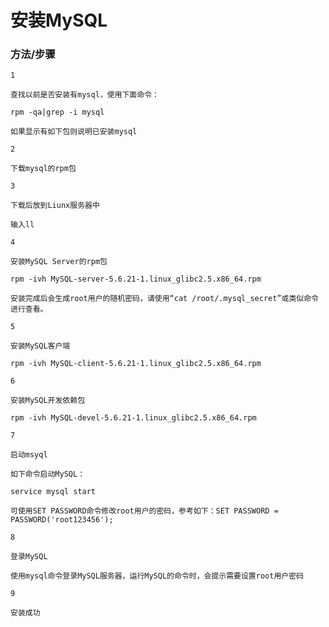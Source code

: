 # 安装MySQL

### 方法/步骤
 

    1

    查找以前是否安装有mysql，使用下面命令：

    rpm -qa|grep -i mysql

    如果显示有如下包则说明已安装mysql
    
    2

    下载mysql的rpm包

    3

    下载后放到Liunx服务器中
    
    输入ll
    
    4

    安装MySQL Server的rpm包

    rpm -ivh MySQL-server-5.6.21-1.linux_glibc2.5.x86_64.rpm

    安装完成后会生成root用户的随机密码，请使用“cat /root/.mysql_secret”或类似命令进行查看。

    5
    
    安装MySQL客户端

    rpm -ivh MySQL-client-5.6.21-1.linux_glibc2.5.x86_64.rpm

    6
    
    安装MySQL开发依赖包

    rpm -ivh MySQL-devel-5.6.21-1.linux_glibc2.5.x86_64.rpm

    7
    
    启动msyql

    如下命令启动MySQL：

    service mysql start

    可使用SET PASSWORD命令修改root用户的密码，参考如下：SET PASSWORD = PASSWORD('root123456');
    
    8

    登录MySQL

    使用mysql命令登录MySQL服务器，运行MySQL的命令时，会提示需要设置root用户密码

    9

    安装成功
   
